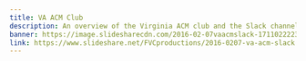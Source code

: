 ```yaml
---
title: VA ACM Club
description: An overview of the Virginia ACM club and the Slack channel trying to unite the local clubs.
banner: https://image.slidesharecdn.com/2016-02-07vaacmslack-171102222353/95/va-acm-slack-1-638.jpg?cb=1510969523
link: https://www.slideshare.net/FVCproductions/2016-0207-va-acm-slack
---
```

